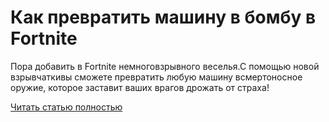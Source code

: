 # Как превратить машину в бомбу в Fortnite



Пора добавить в Fortnite немноговзрывного веселья.С помощью новой взрывчаткивы сможете превратить любую машину всмертоносное оружие, которое заставит ваших врагов дрожать от страха!

[Читать статью полностью](https://xyberbara.com/gaming/kak-prevratit-mashinu-v-bombu-v-fortnite/)
